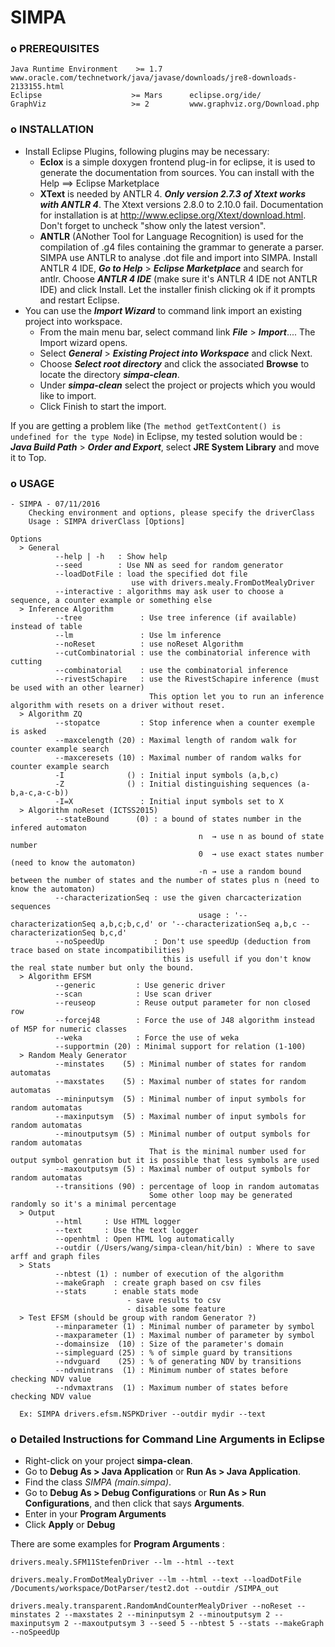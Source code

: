 # SIMPA

### o PREREQUISITES

	Java Runtime Environment	>= 1.7 		 www.oracle.com/technetwork/java/javase/downloads/jre8-downloads-2133155.html
	Eclipse 				   >= Mars      eclipse.org/ide/
	GraphViz				   >= 2	  	    www.graphviz.org/Download.php
### o INSTALLATION

- Install Eclipse Plugins, following plugins may be necessary:
  - **Eclox** is a simple doxygen frontend plug-in for eclipse, it is used to generate the documentation from sources. You can install with the Help ==> Eclipse Marketplace
  - **XText** is needed by ANTLR 4. ***Only version 2.7.3 of Xtext works with ANTLR 4***. The Xtext versions 2.8.0 to 2.10.0 fail. Documentation for installation is at http://www.eclipse.org/Xtext/download.html. Don't forget to uncheck "show only the latest version".
  - **ANTLR** (ANother Tool for Language Recognition) is used for the compilation of .g4 files containing the grammar to generate a parser. SIMPA use ANTLR to analyse .dot file and import into SIMPA. Install ANTLR 4 IDE, ***Go to Help*** > ***Eclipse Marketplace*** and search for antlr. Choose ***ANTLR 4 IDE*** (make sure it's ANTLR 4 IDE not ANTLR IDE) and click Install. Let the installer finish clicking ok if it prompts and restart Eclipse.
- You can use the ***Import Wizard*** to  command link import an existing project into workspace.
  - From the main menu bar, select  command link ***File*** > ***Import***.... The Import wizard opens.
  - Select ***General*** > ***Existing Project into Workspace*** and click Next.
  - Choose ***Select root directory***  and click the associated **Browse** to locate the directory ***simpa-clean***.
  - Under ***simpa-clean*** select the project or projects which you would like to import.
  - Click Finish to start the import.


If you are getting a problem like (`The method getTextContent() is undefined for the type Node`) in Eclipse, my tested solution would be : ***Java Build Path*** > ***Order and Export***, select **JRE System Library** and move it to Top.

### o USAGE

	- SIMPA - 07/11/2016
		Checking environment and options, please specify the driverClass
		Usage : SIMPA driverClass [Options]
	
	Options
	  > General
	          --help | -h   : Show help
	          --seed        : Use NN as seed for random generator
	          --loadDotFile : load the specified dot file
	                           use with drivers.mealy.FromDotMealyDriver
	          --interactive : algorithms may ask user to choose a sequence, a counter example or something else
	  > Inference Algorithm
	          --tree             : Use tree inference (if available) instead of table
	          --lm               : Use lm inference
	          --noReset          : use noReset Algorithm
	          --cutCombinatorial : use the combinatorial inference with cutting
	          --combinatorial    : use the combinatorial inference
	          --rivestSchapire   : use the RivestSchapire inference (must be used with an other learner)
	                               This option let you to run an inference algorithm with resets on a driver without reset.
	  > Algorithm ZQ
	          --stopatce         : Stop inference when a counter exemple is asked
	          --maxcelength (20) : Maximal length of random walk for counter example search
	          --maxceresets (10) : Maximal number of random walks for counter example search
	          -I              () : Initial input symbols (a,b,c)
	          -Z              () : Initial distinguishing sequences (a-b,a-c,a-c-b))
	          -I=X               : Initial input symbols set to X
	  > Algorithm noReset (ICTSS2015)
	          --stateBound      (0) : a bound of states number in the infered automaton
	                                          n  → use n as bound of state number
	                                          0  → use exact states number (need to know the automaton)
	                                          -n → use a random bound between the number of states and the number of states plus n (need to know the automaton)
	          --characterizationSeq : use the given charcacterization sequences
	                                          usage : '--characterizationSeq a,b,c;b,c,d' or '--characterizationSeq a,b,c --characterizationSeq b,c,d'
	          --noSpeedUp           : Don't use speedUp (deduction from trace based on state incompatibilities)
	                                  this is usefull if you don't know the real state number but only the bound.
	  > Algorithm EFSM
	          --generic         : Use generic driver
	          --scan            : Use scan driver
	          --reuseop         : Reuse output parameter for non closed row
	          --forcej48        : Force the use of J48 algorithm instead of M5P for numeric classes
	          --weka            : Force the use of weka
	          --supportmin (20) : Minimal support for relation (1-100)
	  > Random Mealy Generator
	          --minstates    (5) : Minimal number of states for random automatas
	          --maxstates    (5) : Maximal number of states for random automatas
	          --mininputsym  (5) : Minimal number of input symbols for random automatas
	          --maxinputsym  (5) : Maximal number of input symbols for random automatas
	          --minoutputsym (5) : Minimal number of output symbols for random automatas
	                               That is the minimal number used for output symbol genration but it is possible that less symbols are used
	          --maxoutputsym (5) : Maximal number of output symbols for random automatas
	          --transitions (90) : percentage of loop in random automatas
	                               Some other loop may be generated randomly so it's a minimal percentage
	  > Output
	          --html     : Use HTML logger
	          --text     : Use the text logger
	          --openhtml : Open HTML log automatically
	          --outdir (/Users/wang/simpa-clean/hit/bin) : Where to save arff and graph files
	  > Stats
	          --nbtest (1) : number of execution of the algorithm
	          --makeGraph  : create graph based on csv files
	          --stats      : enable stats mode
	                          - save results to csv
	                          - disable some feature
	  > Test EFSM (should be group with random Generator ?)
	          --minparameter (1) : Minimal number of parameter by symbol
	          --maxparameter (1) : Maximal number of parameter by symbol
	          --domainsize  (10) : Size of the parameter's domain
	          --simpleguard (25) : % of simple guard by transitions
	          --ndvguard    (25) : % of generating NDV by transitions
	          --ndvmintrans  (1) : Minimum number of states before checking NDV value
	          --ndvmaxtrans  (1) : Maximum number of states before checking NDV value
	
	  Ex: SIMPA drivers.efsm.NSPKDriver --outdir mydir --text

### o Detailed Instructions for Command Line Arguments in Eclipse

- Right-click on your project **simpa-clean**.
- Go to **Debug As > Java Application** or **Run As > Java Application**.
- Find the class *SIMPA (main.simpa)*.
- Go to **Debug As > Debug Configurations** or **Run As > Run Configurations**, and then click that says **Arguments**.
- Enter in your **Program Arguments**
- Click **Apply** or **Debug**

There are some examples for **Program Arguments** :

	drivers.mealy.SFM11StefenDriver --lm --html --text

	drivers.mealy.FromDotMealyDriver --lm --html --text --loadDotFile /Documents/workspace/DotParser/test2.dot --outdir /SIMPA_out

	drivers.mealy.transparent.RandomAndCounterMealyDriver --noReset --minstates 2 --maxstates 2 --mininputsym 2 --minoutputsym 2 --maxinputsym 2 --maxoutputsym 3 --seed 5 --nbtest 5 --stats --makeGraph --noSpeedUp